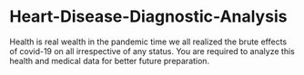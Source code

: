 # Heart-Disease-Diagnostic-Analysis
Health is real wealth in the pandemic time we all realized the brute effects of covid-19 on all irrespective of any status. You are required to analyze this health and medical data for better future preparation.
